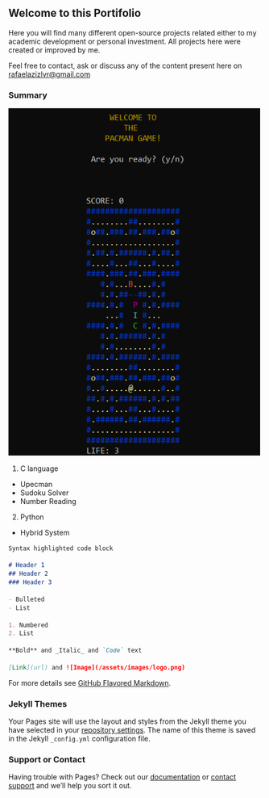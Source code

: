 [//]: <> (<img src="assets/images/logo.png" width="500">)

## Welcome to this Portifolio

Here you will find many different open-source projects related either to my academic development or personal investment. All projects here were created or improved by me.

Feel free to contact, ask or discuss any of the content present here on rafaelazizlvr@gmail.com

### Summary

[<img src="assets/images/upecman-image.png" width="500x600">](https://habitica.com/shops/market)

1. C language
- Upecman
- Sudoku Solver
- Number Reading

2. Python
- Hybrid System

```markdown
Syntax highlighted code block

# Header 1
## Header 2
### Header 3

- Bulleted
- List

1. Numbered
2. List

**Bold** and _Italic_ and `Code` text

[Link](url) and ![Image](/assets/images/logo.png)
```

For more details see [GitHub Flavored Markdown](https://guides.github.com/features/mastering-markdown/).


### Jekyll Themes

Your Pages site will use the layout and styles from the Jekyll theme you have selected in your [repository settings](https://github.com/rafaziz/portifolio/settings/pages). The name of this theme is saved in the Jekyll `_config.yml` configuration file.

### Support or Contact

Having trouble with Pages? Check out our [documentation](https://docs.github.com/categories/github-pages-basics/) or [contact support](https://support.github.com/contact) and we’ll help you sort it out.
